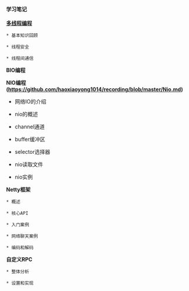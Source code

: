 #### 学习笔记

**[多线程编程](https://github.com/haoxiaoyong1014/recording/blob/master/Thread.md)**

    * 基本知识回顾
    
    * 线程安全
    
    * 线程间通信
    
**BIO编程**    

**NIO编程(https://github.com/haoxiaoyong1014/recording/blob/master/Nio.md)**    

* 网络IO的介绍

* nio的概述

* channel通道

* buffer缓冲区

* selector选择器

* nio读取文件

* nio实例
    
    
**Netty框架**   

    * 概述
    
    * 核心API
    
    * 入门案例
    
    * 网络聊天案例
    
    * 编码和解码
    
**自定义RPC**   

    * 整体分析
    
    * 设置和实现
